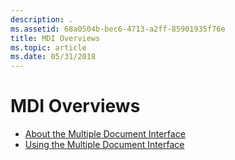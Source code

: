 ```yaml
---
description: .
ms.assetid: 68a0504b-bec6-4713-a2ff-85901935f76e
title: MDI Overviews
ms.topic: article
ms.date: 05/31/2018
---
```


# MDI Overviews

-   [About the Multiple Document Interface](about-the-multiple-document-interface.md)
-   [Using the Multiple Document Interface](using-the-multiple-document-interface.md)

 

 



